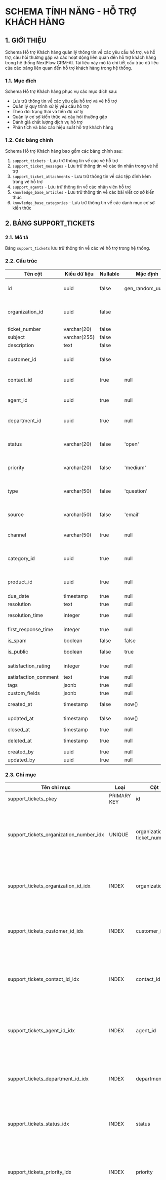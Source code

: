 # SCHEMA TÍNH NĂNG - HỖ TRỢ KHÁCH HÀNG

## 1. GIỚI THIỆU

Schema Hỗ trợ Khách hàng quản lý thông tin về các yêu cầu hỗ trợ, vé hỗ trợ, câu hỏi thường gặp và các hoạt động liên quan đến hỗ trợ khách hàng trong hệ thống NextFlow CRM-AI. Tài liệu này mô tả chi tiết cấu trúc dữ liệu của các bảng liên quan đến hỗ trợ khách hàng trong hệ thống.

### 1.1. Mục đích

Schema Hỗ trợ Khách hàng phục vụ các mục đích sau:

- Lưu trữ thông tin về các yêu cầu hỗ trợ và vé hỗ trợ
- Quản lý quy trình xử lý yêu cầu hỗ trợ
- Theo dõi trạng thái và tiến độ xử lý
- Quản lý cơ sở kiến thức và câu hỏi thường gặp
- Đánh giá chất lượng dịch vụ hỗ trợ
- Phân tích và báo cáo hiệu suất hỗ trợ khách hàng

### 1.2. Các bảng chính

Schema Hỗ trợ Khách hàng bao gồm các bảng chính sau:

1. `support_tickets` - Lưu trữ thông tin về các vé hỗ trợ
2. `support_ticket_messages` - Lưu trữ thông tin về các tin nhắn trong vé hỗ trợ
3. `support_ticket_attachments` - Lưu trữ thông tin về các tệp đính kèm trong vé hỗ trợ
4. `support_agents` - Lưu trữ thông tin về các nhân viên hỗ trợ
5. `knowledge_base_articles` - Lưu trữ thông tin về các bài viết cơ sở kiến thức
6. `knowledge_base_categories` - Lưu trữ thông tin về các danh mục cơ sở kiến thức

## 2. BẢNG SUPPORT_TICKETS

### 2.1. Mô tả

Bảng `support_tickets` lưu trữ thông tin về các vé hỗ trợ trong hệ thống.

### 2.2. Cấu trúc

| Tên cột | Kiểu dữ liệu | Nullable | Mặc định | Mô tả |
|---------|--------------|----------|----------|-------|
| id | uuid | false | gen_random_uuid() | Khóa chính, định danh duy nhất của vé hỗ trợ |
| organization_id | uuid | false | | Khóa ngoại tới bảng organizations, xác định tổ chức sở hữu |
| ticket_number | varchar(20) | false | | Số vé hỗ trợ |
| subject | varchar(255) | false | | Tiêu đề vé hỗ trợ |
| description | text | false | | Mô tả vé hỗ trợ |
| customer_id | uuid | false | | Khóa ngoại tới bảng customers, khách hàng |
| contact_id | uuid | true | null | Khóa ngoại tới bảng contacts, người liên hệ |
| agent_id | uuid | true | null | Khóa ngoại tới bảng users, nhân viên hỗ trợ |
| department_id | uuid | true | null | Khóa ngoại tới bảng departments, phòng ban |
| status | varchar(20) | false | 'open' | Trạng thái: open, in_progress, waiting, resolved, closed |
| priority | varchar(20) | false | 'medium' | Mức độ ưu tiên: low, medium, high, urgent |
| type | varchar(50) | false | 'question' | Loại vé: question, problem, incident, feature_request, etc. |
| source | varchar(50) | false | 'email' | Nguồn vé: email, web, phone, chat, social, etc. |
| channel | varchar(50) | true | null | Kênh liên hệ: email, web, phone, chat, social, etc. |
| category_id | uuid | true | null | Khóa ngoại tới bảng support_categories, danh mục |
| product_id | uuid | true | null | Khóa ngoại tới bảng products, sản phẩm |
| due_date | timestamp | true | null | Thời hạn xử lý |
| resolution | text | true | null | Giải pháp |
| resolution_time | integer | true | null | Thời gian xử lý (phút) |
| first_response_time | integer | true | null | Thời gian phản hồi đầu tiên (phút) |
| is_spam | boolean | false | false | Đánh dấu là thư rác |
| is_public | boolean | false | true | Đánh dấu là công khai |
| satisfaction_rating | integer | true | null | Đánh giá mức độ hài lòng (1-5) |
| satisfaction_comment | text | true | null | Nhận xét đánh giá |
| tags | jsonb | true | null | Thẻ vé hỗ trợ |
| custom_fields | jsonb | true | null | Trường tùy chỉnh |
| created_at | timestamp | false | now() | Thời gian tạo bản ghi |
| updated_at | timestamp | false | now() | Thời gian cập nhật bản ghi |
| closed_at | timestamp | true | null | Thời gian đóng vé |
| deleted_at | timestamp | true | null | Thời gian xóa bản ghi (soft delete) |
| created_by | uuid | true | null | ID người tạo |
| updated_by | uuid | true | null | ID người cập nhật |

### 2.3. Chỉ mục

| Tên chỉ mục | Loại | Cột | Mô tả |
|-------------|------|-----|-------|
| support_tickets_pkey | PRIMARY KEY | id | Khóa chính |
| support_tickets_organization_number_idx | UNIQUE | organization_id, ticket_number | Đảm bảo số vé hỗ trợ là duy nhất trong tổ chức |
| support_tickets_organization_id_idx | INDEX | organization_id | Tăng tốc truy vấn theo tổ chức |
| support_tickets_customer_id_idx | INDEX | customer_id | Tăng tốc truy vấn theo khách hàng |
| support_tickets_contact_id_idx | INDEX | contact_id | Tăng tốc truy vấn theo người liên hệ |
| support_tickets_agent_id_idx | INDEX | agent_id | Tăng tốc truy vấn theo nhân viên hỗ trợ |
| support_tickets_department_id_idx | INDEX | department_id | Tăng tốc truy vấn theo phòng ban |
| support_tickets_status_idx | INDEX | status | Tăng tốc truy vấn theo trạng thái |
| support_tickets_priority_idx | INDEX | priority | Tăng tốc truy vấn theo mức độ ưu tiên |
| support_tickets_type_idx | INDEX | type | Tăng tốc truy vấn theo loại vé |
| support_tickets_source_idx | INDEX | source | Tăng tốc truy vấn theo nguồn vé |
| support_tickets_category_id_idx | INDEX | category_id | Tăng tốc truy vấn theo danh mục |
| support_tickets_product_id_idx | INDEX | product_id | Tăng tốc truy vấn theo sản phẩm |
| support_tickets_due_date_idx | INDEX | due_date | Tăng tốc truy vấn theo thời hạn xử lý |
| support_tickets_created_at_idx | INDEX | created_at | Tăng tốc truy vấn theo thời gian tạo |
| support_tickets_closed_at_idx | INDEX | closed_at | Tăng tốc truy vấn theo thời gian đóng |

### 2.4. Ràng buộc

| Tên ràng buộc | Loại | Mô tả |
|---------------|------|-------|
| support_tickets_organization_id_fkey | FOREIGN KEY | Tham chiếu đến bảng organizations(id) |
| support_tickets_customer_id_fkey | FOREIGN KEY | Tham chiếu đến bảng customers(id) |
| support_tickets_contact_id_fkey | FOREIGN KEY | Tham chiếu đến bảng contacts(id) |
| support_tickets_agent_id_fkey | FOREIGN KEY | Tham chiếu đến bảng users(id) |
| support_tickets_department_id_fkey | FOREIGN KEY | Tham chiếu đến bảng departments(id) |
| support_tickets_category_id_fkey | FOREIGN KEY | Tham chiếu đến bảng support_categories(id) |
| support_tickets_product_id_fkey | FOREIGN KEY | Tham chiếu đến bảng products(id) |
| support_tickets_created_by_fkey | FOREIGN KEY | Tham chiếu đến bảng users(id) |
| support_tickets_updated_by_fkey | FOREIGN KEY | Tham chiếu đến bảng users(id) |
| support_tickets_status_check | CHECK | Đảm bảo status chỉ nhận các giá trị cho phép |
| support_tickets_priority_check | CHECK | Đảm bảo priority chỉ nhận các giá trị cho phép |
| support_tickets_type_check | CHECK | Đảm bảo type chỉ nhận các giá trị cho phép |
| support_tickets_source_check | CHECK | Đảm bảo source chỉ nhận các giá trị cho phép |
| support_tickets_channel_check | CHECK | Đảm bảo channel chỉ nhận các giá trị cho phép |
| support_tickets_resolution_time_check | CHECK | Đảm bảo resolution_time >= 0 khi không null |
| support_tickets_first_response_time_check | CHECK | Đảm bảo first_response_time >= 0 khi không null |
| support_tickets_satisfaction_rating_check | CHECK | Đảm bảo satisfaction_rating >= 1 và satisfaction_rating <= 5 khi không null |

### 2.5. Ví dụ JSON

```json
{
  "id": "t1i2c3k4-e5t6-7890-abcd-ef1234567890",
  "organization_id": "o1p2q3r4-s5t6-7890-uvwx-yz1234567890",
  "ticket_number": "TKT-2023-0001",
  "subject": "Lỗi đăng nhập vào hệ thống NextFlow CRM-AI",
  "description": "Tôi không thể đăng nhập vào hệ thống NextFlow CRM-AI. Khi nhập tên đăng nhập và mật khẩu, hệ thống hiển thị thông báo lỗi 'Tài khoản không tồn tại'.",
  "customer_id": "c1u2s3t4-o5m6-7890-abcd-ef1234567890",
  "contact_id": "c1o2n3t4-a5c6-7890-abcd-ef1234567890",
  "agent_id": "a1g2e3n4-t5i6-7890-abcd-ef1234567890",
  "department_id": "d1e2p3t4-i5d6-7890-abcd-ef1234567890",
  "status": "in_progress",
  "priority": "high",
  "type": "problem",
  "source": "email",
  "channel": "email",
  "category_id": "c1a2t3e4-g5o6-7890-abcd-ef1234567890",
  "product_id": "p1r2o3d4-u5c6-7890-abcd-ef1234567890",
  "due_date": "2023-07-16T17:00:00Z",
  "resolution": null,
  "resolution_time": null,
  "first_response_time": 15,
  "is_spam": false,
  "is_public": true,
  "satisfaction_rating": null,
  "satisfaction_comment": null,
  "tags": ["đăng nhập", "lỗi", "tài khoản"],
  "custom_fields": {
    "browser": "Chrome 115.0.0.0",
    "operating_system": "Windows 10",
    "attempted_login_time": "2023-07-15T09:30:00Z"
  },
  "created_at": "2023-07-15T10:00:00Z",
  "updated_at": "2023-07-15T10:15:00Z",
  "closed_at": null,
  "deleted_at": null,
  "created_by": "c1o2n3t4-a5c6-7890-abcd-ef1234567890",
  "updated_by": "a1g2e3n4-t5i6-7890-abcd-ef1234567890"
}
```

## 3. BẢNG SUPPORT_TICKET_MESSAGES

### 3.1. Mô tả

Bảng `support_ticket_messages` lưu trữ thông tin về các tin nhắn trong vé hỗ trợ.

### 3.2. Cấu trúc

| Tên cột | Kiểu dữ liệu | Nullable | Mặc định | Mô tả |
|---------|--------------|----------|----------|-------|
| id | uuid | false | gen_random_uuid() | Khóa chính |
| ticket_id | uuid | false | | Khóa ngoại tới bảng support_tickets |
| sender_type | varchar(20) | false | | Loại người gửi: customer, agent, system |
| sender_id | uuid | true | null | ID người gửi |
| content | text | false | | Nội dung tin nhắn |
| html_content | text | true | null | Nội dung HTML |
| is_internal | boolean | false | false | Đánh dấu là tin nhắn nội bộ |
| is_first_response | boolean | false | false | Đánh dấu là phản hồi đầu tiên |
| has_attachments | boolean | false | false | Đánh dấu có tệp đính kèm |
| created_at | timestamp | false | now() | Thời gian tạo bản ghi |
| updated_at | timestamp | false | now() | Thời gian cập nhật bản ghi |
| deleted_at | timestamp | true | null | Thời gian xóa bản ghi (soft delete) |

### 3.3. Chỉ mục

| Tên chỉ mục | Loại | Cột | Mô tả |
|-------------|------|-----|-------|
| support_ticket_messages_pkey | PRIMARY KEY | id | Khóa chính |
| support_ticket_messages_ticket_id_idx | INDEX | ticket_id | Tăng tốc truy vấn theo vé hỗ trợ |
| support_ticket_messages_sender_type_idx | INDEX | sender_type | Tăng tốc truy vấn theo loại người gửi |
| support_ticket_messages_sender_id_idx | INDEX | sender_id | Tăng tốc truy vấn theo người gửi |
| support_ticket_messages_is_internal_idx | INDEX | is_internal | Tăng tốc truy vấn theo tin nhắn nội bộ |
| support_ticket_messages_is_first_response_idx | INDEX | is_first_response | Tăng tốc truy vấn theo phản hồi đầu tiên |
| support_ticket_messages_created_at_idx | INDEX | created_at | Tăng tốc truy vấn theo thời gian tạo |

### 3.4. Ràng buộc

| Tên ràng buộc | Loại | Mô tả |
|---------------|------|-------|
| support_ticket_messages_ticket_id_fkey | FOREIGN KEY | Tham chiếu đến bảng support_tickets(id) |
| support_ticket_messages_sender_type_check | CHECK | Đảm bảo sender_type chỉ nhận các giá trị cho phép |

### 3.5. Ví dụ JSON

```json
{
  "id": "m1e2s3s4-a5g6-7890-abcd-ef1234567890",
  "ticket_id": "t1i2c3k4-e5t6-7890-abcd-ef1234567890",
  "sender_type": "agent",
  "sender_id": "a1g2e3n4-t5i6-7890-abcd-ef1234567890",
  "content": "Chào anh/chị,\n\nCảm ơn anh/chị đã liên hệ với bộ phận hỗ trợ của NextFlow CRM-AI.\n\nTôi đã kiểm tra tài khoản của anh/chị và phát hiện rằng tài khoản đã bị khóa do nhập sai mật khẩu nhiều lần. Tôi đã mở khóa tài khoản và anh/chị có thể đăng nhập lại bình thường.\n\nNếu anh/chị vẫn gặp vấn đề, vui lòng cho chúng tôi biết.\n\nTrân trọng,\nNguyễn Văn A\nBộ phận Hỗ trợ Khách hàng",
  "html_content": "<p>Chào anh/chị,</p><p>Cảm ơn anh/chị đã liên hệ với bộ phận hỗ trợ của NextFlow CRM-AI.</p><p>Tôi đã kiểm tra tài khoản của anh/chị và phát hiện rằng tài khoản đã bị khóa do nhập sai mật khẩu nhiều lần. Tôi đã mở khóa tài khoản và anh/chị có thể đăng nhập lại bình thường.</p><p>Nếu anh/chị vẫn gặp vấn đề, vui lòng cho chúng tôi biết.</p><p>Trân trọng,<br>Nguyễn Văn A<br>Bộ phận Hỗ trợ Khách hàng</p>",
  "is_internal": false,
  "is_first_response": true,
  "has_attachments": false,
  "created_at": "2023-07-15T10:15:00Z",
  "updated_at": "2023-07-15T10:15:00Z",
  "deleted_at": null
}
```

## 4. BẢNG KNOWLEDGE_BASE_ARTICLES

### 4.1. Mô tả

Bảng `knowledge_base_articles` lưu trữ thông tin về các bài viết cơ sở kiến thức trong hệ thống.

### 4.2. Cấu trúc

| Tên cột | Kiểu dữ liệu | Nullable | Mặc định | Mô tả |
|---------|--------------|----------|----------|-------|
| id | uuid | false | gen_random_uuid() | Khóa chính |
| organization_id | uuid | false | | Khóa ngoại tới bảng organizations |
| title | varchar(255) | false | | Tiêu đề bài viết |
| slug | varchar(255) | false | | Định danh URL-friendly |
| content | text | false | | Nội dung bài viết |
| excerpt | text | true | null | Tóm tắt bài viết |
| category_id | uuid | true | null | Khóa ngoại tới bảng knowledge_base_categories |
| author_id | uuid | true | null | Khóa ngoại tới bảng users, tác giả |
| status | varchar(20) | false | 'draft' | Trạng thái: draft, published, archived |
| is_featured | boolean | false | false | Đánh dấu là bài viết nổi bật |
| is_internal | boolean | false | false | Đánh dấu là bài viết nội bộ |
| view_count | integer | false | 0 | Số lượt xem |
| helpful_count | integer | false | 0 | Số lượt đánh giá hữu ích |
| not_helpful_count | integer | false | 0 | Số lượt đánh giá không hữu ích |
| related_articles | jsonb | true | null | Các bài viết liên quan |
| tags | jsonb | true | null | Thẻ bài viết |
| seo_title | varchar(255) | true | null | Tiêu đề SEO |
| seo_description | text | true | null | Mô tả SEO |
| seo_keywords | varchar(255) | true | null | Từ khóa SEO |
| published_at | timestamp | true | null | Thời gian xuất bản |
| created_at | timestamp | false | now() | Thời gian tạo bản ghi |
| updated_at | timestamp | false | now() | Thời gian cập nhật bản ghi |
| deleted_at | timestamp | true | null | Thời gian xóa bản ghi (soft delete) |
| created_by | uuid | true | null | ID người tạo |
| updated_by | uuid | true | null | ID người cập nhật |

### 4.3. Chỉ mục

| Tên chỉ mục | Loại | Cột | Mô tả |
|-------------|------|-----|-------|
| knowledge_base_articles_pkey | PRIMARY KEY | id | Khóa chính |
| knowledge_base_articles_organization_slug_idx | UNIQUE | organization_id, slug | Đảm bảo slug là duy nhất trong tổ chức |
| knowledge_base_articles_organization_id_idx | INDEX | organization_id | Tăng tốc truy vấn theo tổ chức |
| knowledge_base_articles_category_id_idx | INDEX | category_id | Tăng tốc truy vấn theo danh mục |
| knowledge_base_articles_author_id_idx | INDEX | author_id | Tăng tốc truy vấn theo tác giả |
| knowledge_base_articles_status_idx | INDEX | status | Tăng tốc truy vấn theo trạng thái |
| knowledge_base_articles_is_featured_idx | INDEX | is_featured | Tăng tốc truy vấn theo bài viết nổi bật |
| knowledge_base_articles_is_internal_idx | INDEX | is_internal | Tăng tốc truy vấn theo bài viết nội bộ |
| knowledge_base_articles_published_at_idx | INDEX | published_at | Tăng tốc truy vấn theo thời gian xuất bản |
| knowledge_base_articles_content_idx | INDEX | content | Tăng tốc tìm kiếm nội dung (USING GIN) |

### 4.4. Ràng buộc

| Tên ràng buộc | Loại | Mô tả |
|---------------|------|-------|
| knowledge_base_articles_organization_id_fkey | FOREIGN KEY | Tham chiếu đến bảng organizations(id) |
| knowledge_base_articles_category_id_fkey | FOREIGN KEY | Tham chiếu đến bảng knowledge_base_categories(id) |
| knowledge_base_articles_author_id_fkey | FOREIGN KEY | Tham chiếu đến bảng users(id) |
| knowledge_base_articles_created_by_fkey | FOREIGN KEY | Tham chiếu đến bảng users(id) |
| knowledge_base_articles_updated_by_fkey | FOREIGN KEY | Tham chiếu đến bảng users(id) |
| knowledge_base_articles_status_check | CHECK | Đảm bảo status chỉ nhận các giá trị cho phép |
| knowledge_base_articles_view_count_check | CHECK | Đảm bảo view_count >= 0 |
| knowledge_base_articles_helpful_count_check | CHECK | Đảm bảo helpful_count >= 0 |
| knowledge_base_articles_not_helpful_count_check | CHECK | Đảm bảo not_helpful_count >= 0 |

### 4.5. Ví dụ JSON

```json
{
  "id": "a1r2t3i4-c5l6-7890-abcd-ef1234567890",
  "organization_id": "o1p2q3r4-s5t6-7890-uvwx-yz1234567890",
  "title": "Cách khắc phục lỗi đăng nhập vào NextFlow CRM-AI",
  "slug": "cach-khac-phuc-loi-dang-nhap-vao-NextFlow-crm",
  "content": "<h1>Cách khắc phục lỗi đăng nhập vào NextFlow CRM-AI</h1><p>Bài viết này hướng dẫn cách khắc phục các lỗi thường gặp khi đăng nhập vào hệ thống NextFlow CRM-AI.</p><h2>1. Lỗi 'Tài khoản không tồn tại'</h2><p>Nguyên nhân thường gặp:</p><ul><li>Nhập sai địa chỉ email</li><li>Tài khoản chưa được tạo trong hệ thống</li></ul><p>Cách khắc phục:</p><ul><li>Kiểm tra lại địa chỉ email đăng nhập</li><li>Liên hệ quản trị viên để xác nhận tài khoản đã được tạo</li></ul><h2>2. Lỗi 'Mật khẩu không đúng'</h2><p>...</p>",
  "excerpt": "Hướng dẫn cách khắc phục các lỗi thường gặp khi đăng nhập vào hệ thống NextFlow CRM-AI như lỗi tài khoản không tồn tại, mật khẩu không đúng, tài khoản bị khóa.",
  "category_id": "c1a2t3e4-g5o6-7890-abcd-ef1234567890",
  "author_id": "a1b2c3d4-e5f6-7890-abcd-ef1234567890",
  "status": "published",
  "is_featured": true,
  "is_internal": false,
  "view_count": 1250,
  "helpful_count": 120,
  "not_helpful_count": 5,
  "related_articles": [
    "r1e2l3a4-t5e6-7890-abcd-ef1234567890",
    "r1e2l3a4-t5e6-7890-abcd-ef1234567891"
  ],
  "tags": ["đăng nhập", "lỗi", "khắc phục", "tài khoản"],
  "seo_title": "Cách khắc phục lỗi đăng nhập vào NextFlow CRM-AI | Hỗ trợ NextFlow",
  "seo_description": "Hướng dẫn chi tiết cách khắc phục các lỗi thường gặp khi đăng nhập vào hệ thống NextFlow CRM-AI. Giải quyết vấn đề tài khoản không tồn tại, mật khẩu không đúng, tài khoản bị khóa.",
  "seo_keywords": "lỗi đăng nhập, NextFlow crm, khắc phục lỗi, tài khoản không tồn tại, mật khẩu không đúng, tài khoản bị khóa",
  "published_at": "2023-06-01T09:00:00Z",
  "created_at": "2023-05-15T10:00:00Z",
  "updated_at": "2023-06-01T09:00:00Z",
  "deleted_at": null,
  "created_by": "a1b2c3d4-e5f6-7890-abcd-ef1234567890",
  "updated_by": "a1b2c3d4-e5f6-7890-abcd-ef1234567890"
}
```
